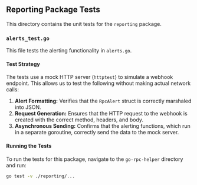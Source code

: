 ## Reporting Package Tests

This directory contains the unit tests for the `reporting` package.

### `alerts_test.go`

This file tests the alerting functionality in `alerts.go`.

#### Test Strategy

The tests use a mock HTTP server (`httptest`) to simulate a webhook endpoint. This allows us to test the following without making actual network calls:

1.  **Alert Formatting:** Verifies that the `RpcAlert` struct is correctly marshaled into JSON.
2.  **Request Generation:** Ensures that the HTTP request to the webhook is created with the correct method, headers, and body.
3.  **Asynchronous Sending:** Confirms that the alerting functions, which run in a separate goroutine, correctly send the data to the mock server.

#### Running the Tests

To run the tests for this package, navigate to the `go-rpc-helper` directory and run:

```sh
go test -v ./reporting/...
```
